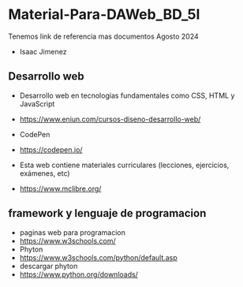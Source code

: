 # Material-Para-DAWeb_BD_5I
Tenemos link de referencia mas documentos Agosto 2024
  - Isaac Jimenez
## Desarrollo web
  - Desarrollo web en tecnologías fundamentales como CSS, HTML y JavaScript
  - https://www.eniun.com/cursos-diseno-desarrollo-web/
    
  - CodePen
  - https://codepen.io/
    
  - Esta web contiene materiales curriculares (lecciones, ejercicios, exámenes, etc)
  - https://www.mclibre.org/

 ## framework y lenguaje de programacion

  - paginas web para programacion
  - https://www.w3schools.com/
  - Phyton
  - https://www.w3schools.com/python/default.asp
  - descargar phyton
  - https://www.python.org/downloads/

